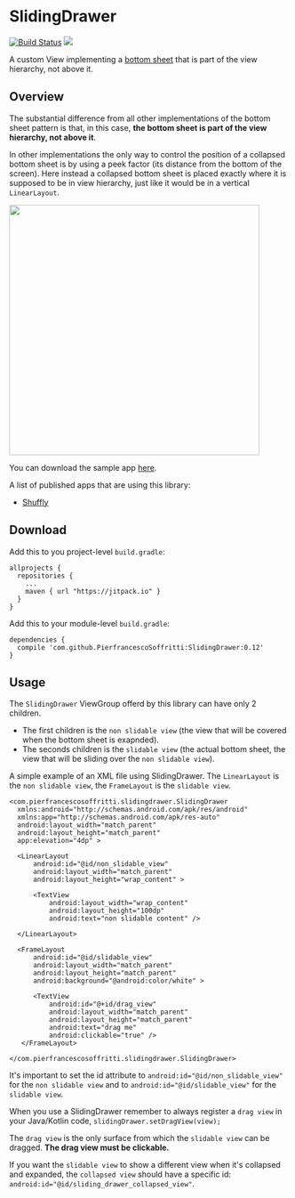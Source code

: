 # SlidingDrawer

[![Build Status](https://travis-ci.com/PierfrancescoSoffritti/sliding-drawer.svg?branch=master)](https://travis-ci.com/PierfrancescoSoffritti/sliding-drawer) [![](https://jitpack.io/v/PierfrancescoSoffritti/SlidingDrawer.svg)](https://jitpack.io/#PierfrancescoSoffritti/SlidingDrawer)

A custom View implementing a [bottom sheet](https://material.io/design/components/sheets-bottom.html#usage) that is part of the view hierarchy, not above it.

## Overview
The substantial difference from all other implementations of the bottom sheet pattern is that, in this case, **the bottom sheet is part of the view hierarchy, not above it**.

In other implementations the only way to control the position of a collapsed bottom sheet is by using a peek factor (its distance from the bottom of the screen).
Here instead a collapsed bottom sheet is placed exactly where it is supposed to be in view hierarchy, just like it would be in a vertical `LinearLayout`.

<img height="450" src="https://github.com/PierfrancescoSoffritti/SlidingDrawer/blob/master/pics/SlidingView.gif" />

You can download the sample app [here](https://github.com/PierfrancescoSoffritti/SlidingDrawer/tree/master/slidingdrawer-sample/apk).

A list of published apps that are using this library:

- [Shuffly](https://play.google.com/store/apps/details?id=com.pierfrancescosoffritti.shuffly)

## Download
Add this to you project-level `build.gradle`:
```
allprojects {
  repositories {
    ...
    maven { url "https://jitpack.io" }
  }
}
```
Add this to your module-level `build.gradle`:
```
dependencies {
  compile 'com.github.PierfrancescoSoffritti:SlidingDrawer:0.12'
}
```

## Usage
The `SlidingDrawer` ViewGroup offerd by this library can have only 2 children.
* The first children is the `non slidable view` (the view that will be covered when the bottom sheet is exapnded).
* The seconds children is the `slidable view` (the actual bottom sheet, the view that will be sliding over the `non slidable view`).

A simple example of an XML file using SlidingDrawer. The `LinearLayout` is the `non slidable view`, the `FrameLayout` is the `slidable view`.

```
<com.pierfrancescosoffritti.slidingdrawer.SlidingDrawer
  xmlns:android="http://schemas.android.com/apk/res/android"
  xmlns:app="http://schemas.android.com/apk/res-auto"
  android:layout_width="match_parent"
  android:layout_height="match_parent"
  app:elevation="4dp" >
  
  <LinearLayout
      android:id="@id/non_slidable_view"
      android:layout_width="match_parent"
      android:layout_height="wrap_content" >

      <TextView
          android:layout_width="wrap_content"
          android:layout_height="100dp"
          android:text="non slidable content" />
          
  </LinearLayout>

  <FrameLayout
      android:id="@id/slidable_view"
      android:layout_width="match_parent"
      android:layout_height="match_parent"
      android:background="@android:color/white" >
      
      <TextView
          android:id="@+id/drag_view"
          android:layout_width="match_parent"
          android:layout_height="match_parent"
          android:text="drag me"
          android:clickable="true" />
   </FrameLayout>

</com.pierfrancescosoffritti.slidingdrawer.SlidingDrawer>
```

It's important to set the id attribute to `android:id="@id/non_slidable_view"` for the `non slidable view` and to `android:id="@id/slidable_view"` for the `slidable view`.

When you use a SlidingDrawer remember to always register a `drag view` in your Java/Kotlin code, `slidingDrawer.setDragView(view);`

The `drag view` is the only surface from which the `slidable view` can be dragged. **The drag view must be clickable.**

If you want the `slidable view` to show a different view when it's collapsed and expanded, the `collapsed view` should have a specific id: `android:id="@id/sliding_drawer_collapsed_view"`.
